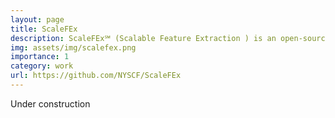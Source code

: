 ```yaml
---
layout: page
title: ScaleFEx
description: ScaleFEx℠ (Scalable Feature Extraction ) is an open-source Python pipeline designed to extract biologically meaningful features from large high-content imaging (HCI) datasets.
img: assets/img/scalefex.png
importance: 1
category: work
url: https://github.com/NYSCF/ScaleFEx
---
```

Under construction

